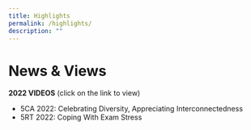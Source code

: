 ```yaml
---
title: Highlights
permalink: /highlights/
description: ""
---
```

# **News & Views**
**2022 VIDEOS** (click on the link to view)
* 5CA 2022: Celebrating Diversity, Appreciating Interconnectedness
* 5RT 2022: Coping With Exam Stress

